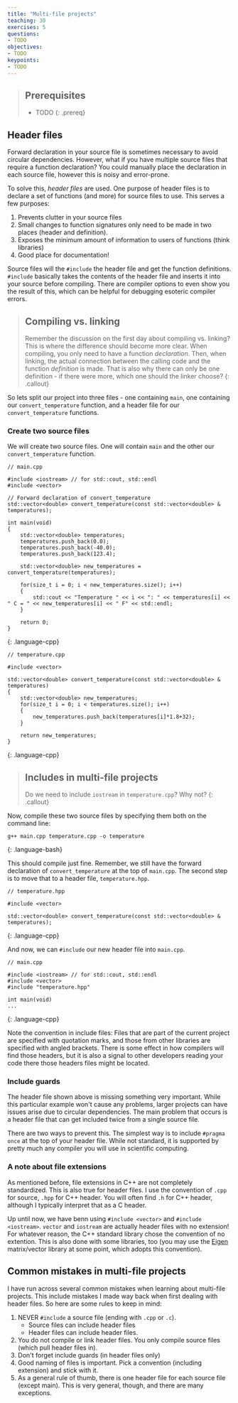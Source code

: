 ```yaml
---
title: "Multi-file projects"
teaching: 30
exercises: 5
questions:
- TODO
objectives:
- TODO
keypoints:
- TODO
---
```


> ## Prerequisites
> - TODO
{: .prereq}


## Header files

Forward declaration in your source file is sometimes necessary to avoid
circular dependencies.  However, what if you have multiple source files that
require a function declaration? You could manually place the declaration in
each source file, however this is noisy and error-prone.

To solve this, *header files* are used. One purpose of header files is to
declare a set of functions (and more) for source files to use. This serves
a few purposes:

1. Prevents clutter in your source files
1. Small changes to function signatures only need to be made in two places (header and definition).
1. Exposes the minimum amount of information to users of functions (think libraries)
1. Good place for documentation!

Source files will the `#include` the header file and get the function
definitions. `#include` basically takes the contents of the header file and
inserts it into your source before compiling.  There are compiler options
to even show you the result of this, which can be helpful for debugging
esoteric compiler errors.

> ## Compiling vs. linking
> Remember the discussion on the first day about compiling vs. linking? This is where the
> difference should become more clear. When compiling, you only need to have a function *declaration*.
> Then, when linking, the actual connection between the calling code and the function *definition*
> is made. That is also why there can only be one definition - if there were more, which one should
> the linker choose?
{: .callout}


So lets split our project into three files - one containing `main`, one
containing our `convert_temperature` function, and a header file for our
`convert_temperature` functions.

### Create two source files

We will create two source files. One will contain `main` and the other our
`convert_temperature` function.

~~~
// main.cpp

#include <iostream> // for std::cout, std::endl
#include <vector>

// Forward declaration of convert_temperature
std::vector<double> convert_temperature(const std::vector<double> & temperatures);

int main(void)
{
    std::vector<double> temperatures;
    temperatures.push_back(0.0);
    temperatures.push_back(-40.0);
    temperatures.push_back(123.4);

    std::vector<double> new_temperatures = convert_temperature(temperatures);

    for(size_t i = 0; i < new_temperatures.size(); i++)
    {   
        std::cout << "Temperature " << i << ": " << temperatures[i] << " C = " << new_temperatures[i] << " F" << std::endl;
    }   
     
    return 0;
}
~~~
{: .language-cpp}

~~~
// temperature.cpp

#include <vector>

std::vector<double> convert_temperature(const std::vector<double> & temperatures)
{
    std::vector<double> new_temperatures;
    for(size_t i = 0; i < temperatures.size(); i++)
    {   
        new_temperatures.push_back(temperatures[i]*1.8+32);
    }   

    return new_temperatures;
}
~~~
{: .language-cpp}

> ## Includes in multi-file projects
> Do we need to include `iostream` in `temperature.cpp`? Why not?
{: .callout}

Now, compile these two source files by specifying them both on the
command line:

~~~
g++ main.cpp temperature.cpp -o temperature
~~~
{: .language-bash}

This should compile just fine. Remember, we still have the forward declaration
of `convert_temperature` at the top of `main.cpp`. The second step is to move that
to a header file, `temperature.hpp`.


~~~
// temperature.hpp

#include <vector>

std::vector<double> convert_temperature(const std::vector<double> & temperatures);
~~~
{: .language-cpp}


And now, we can `#include` our new header file into `main.cpp`.

~~~
// main.cpp

#include <iostream> // for std::cout, std::endl
#include <vector>
#include "temperature.hpp"

int main(void)
...
~~~
{: .language-cpp}

Note the convention in include files: Files that are part of the current
project are specified with quotation marks, and those from other libraries
are specified with angled brackets.  There is some effect in how compilers
will find those headers, but it is also a signal to other developers reading
your code there those headers files might be located.

### Include guards

The header file shown above is missing something very important. While this
particular example won't cause any problems, larger projects can have issues
arise due to circular dependencies. The main problem that occurs is a header
file that can get included twice from a single source file.

There are two ways to prevent this. The simplest way is to include `#pragma
once` at the top of your header file. While not standard, it is supported
by pretty much any compiler you will use in scientific computing.



### A note about file extensions

As mentioned before, file extensions in C++ are not completely standardized. This is also true for
header files. I use the convention of `.cpp` for source, `.hpp` for C++ header. You will often find
`.h` for C++ header, although I typically interpret that as a C header.

Up until now, we have benn using `#include <vector>` and `#include <iostream>`. `vector` and `iostream`
are actually header files with no extension! For whatever reason, the C++ standard library chose
the convention of no extention. This is also done with some libraries, too (you may use
the [Eigen](http://eigen.tuxfamily.org/index.php?title=Main_Page) matrix/vector library at some point,
which adopts this convention).


## Common mistakes in multi-file projects

I have run across several common mistakes when learning about multi-file projects.
This include mistakes I made way back when first dealing with header files. So here
are some rules to keep in mind:

1. NEVER `#include` a source file (ending with `.cpp` or `.c`).
    * Source files can include header files
    * Header files can include header files.
1. You do not compile or link header files. You only compile source files (which pull header files in).
1. Don't forget include guards (in header files only)
1. Good naming of files is important. Pick a convention (including extension) and stick with it.
1. As a general rule of thumb, there is one header file for each source file (except main). This is very general, though, and there are many exceptions.
